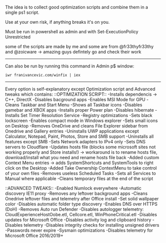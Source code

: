 The idea is to collect good optimization scripts and combine them in a single ps1 script.

Use at your own risk, if anything breaks it's on you.

Must be run in powershell as admin and with Set-ExecutionPolicy Unrestricted

some of the scripts are made by me and some are from @fr33thyfr33thy and @zoicware -> amazing guys defintely go and check their work

------------------------------------------

Can also be run by running this command in Admin p$ window:

```iwr franivancevic.com/winfix | iex```



-------------------------------------------
Every option is self-explanatory except Optimization script and Advanced tweaks which contains:
::OPTIMIZATION SCRIPT::
-Installs dependencis -> C++, DirectX
-Disables bacground apps
-Enables MSI Mode for GPU
-Cleans Taskbar and Start Menu
-Shows all Taskbar icons
-Disables gamebar and XBOX apps
-Installs proper Power plan
-Disables hibernate
-Installs Set Timer Resolution Service
-Registry optimizations
-Sets black lockscreen
-Enables compact mode in Windows explorer
-Sets small icons on Desktop
-Removes OneDrive and cleans File Explorer sidebar from Onedrive and Gallery entries
-Uninstalls UWP applications except Calculator, Notepad, Paint, Photos, Store and SMB support
-Uninstalls all features except SMB
-Sets Network adapters to IPv4 only
-Sets DNS servers to Cloudflare
-Updates hosts file (blocks some microsoft sites not working properly and Store installs!) -> workaround is to rename hosts file, download/install what you need and rename hosts file back
-Added custom Context Menu entries -> adds SystemShortcuts and SystemTools to right click on the Desktop
-Added Take Ownership ContextMenu to take control of your own files
-Removes useless Scheduled Tasks
-Sets all Services to Manual where applicable
-Cleans temporary files at the end of the script

::ADVANCED TWEAKS::
-Enabled Numlock everywhere
-Automatic discovery IE11 proxy
-Removes any leftover background apps
-Cleans Onedrive leftover files and telemetry after Office install
-Set solid wallpaper color
-Disables automatic folder type discovery
-Enables DNS over HTTPS (DoH)
-Removes Auto run Defender
-Disables autologger telemetry: CloudExperienceHostOobe.etl, Cellcore.etl, WinPhoneCritical.etl
-Disables updates for Microsoft Office
-Disables activity log and clipboard history
-Disables telemetry
-Disables integrity checks for installing unsigned drivers
-Passwords never expire
-Sysmain optimizations
-Disables telemetry for Microsoft Office 2016/2019+